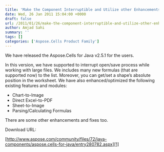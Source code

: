 ```yaml
---
title: 'Make the Component Interruptible and Utilize other Enhancements in Aspose.Cells for Java 2.5.1'
date: Wed, 26 Jan 2011 15:04:00 +0000
draft: false
url: /2011/01/26/make-the-component-interruptible-and-utilize-other-enhancements-in-aspose-cells-for-java-2-5-1/
author: Amjad Sahi
summary: ''
tags: []
categories: ['Aspose.Cells Product Family']
---
```


We have released the Aspose.Cells for Java v2.5.1 for the users.

In this version, we have supported to interrupt open/save process while working with large files. We includes many new formulas (that are supported now) to the list. Moreover, you can get/set a shape’s absolute position in the worksheet. We have also enhanced/optimized the following existing features and modules:

*   Chart-to-Image
*   Direct Excel-to-PDF
*   Sheet-to-Image
*   Parsing/Calculating Formulas

There are some other enhancements and fixes too.

Download URL:

[http://www.aspose.com/community/files/72/java-components/aspose.cells-for-java/entry280782.aspx][1]




[1]: http://www.aspose.com/community/files/72/java-components/aspose.cells-for-java/entry280782.aspx




